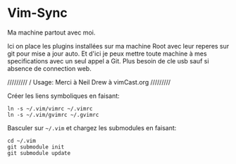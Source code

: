 Vim-Sync
========

Ma  machine partout avec moi.

Ici on place les plugins installées sur ma machine Root avec leur reperes sur git pour mise a jour auto.
Et d'ici je peux mettre toute machine à mes specifications avec un seul appel a Git.
Plus besoin de cle usb sauf si absence de connection web.

/////////
/ Usage: Merci à Neil Drew  à vimCast.org
/////////

Créer les liens symboliques
en faisant:

    ln -s ~/.vim/vimrc ~/.vimrc
    ln -s ~/.vim/gvimrc ~/.gvimrc

Basculer sur  `~/.vim` et 
chargez les submodules en faisant:

    cd ~/.vim
    git submodule init
    git submodule update
